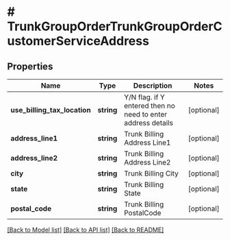 # # TrunkGroupOrderTrunkGroupOrderCustomerServiceAddress

## Properties

Name | Type | Description | Notes
------------ | ------------- | ------------- | -------------
**use_billing_tax_location** | **string** | Y/N flag. if Y entered then no need to enter address details | [optional]
**address_line1** | **string** | Trunk Billing Address Line1 | [optional]
**address_line2** | **string** | Trunk Billing Address Line2 | [optional]
**city** | **string** | Trunk Billing City | [optional]
**state** | **string** | Trunk Billing State | [optional]
**postal_code** | **string** | Trunk Billing PostalCode | [optional]

[[Back to Model list]](../../README.md#models) [[Back to API list]](../../README.md#endpoints) [[Back to README]](../../README.md)
